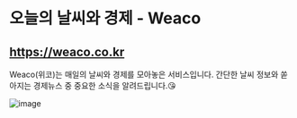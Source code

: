 # 오늘의 날씨와 경제 - Weaco
## https://weaco.co.kr

Weaco(위코)는 매일의 날씨와 경제를 모아놓은 서비스입니다. 
간단한 날씨 정보와 쏟아지는 경제뉴스 중 중요한 소식을 알려드립니다.😘

![image](https://user-images.githubusercontent.com/75299163/152682583-59fe4c0d-9ee9-4911-8b2f-65764435f520.png)
